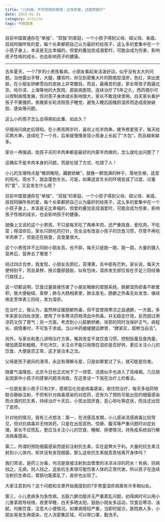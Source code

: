 ```yaml
---
title: "儿科病，不可忽视的真相：过多的爱，过度的医疗"
date: 2015-01-31
category: article
tags: 中医故事
---
```


目前中国普通存在“单独”、“双独”的家庭，一个小孩子得到父母、祖父母、亲戚、叔叔阿姨所有的爱，每个长辈都把自己认为最好的给孩子，这么多的爱集中在一个小孩子身上，本该是无比幸福的，但爱的叠加变成溺爱时，可能会成为伤害，影响孩子性格的成长，也会影响孩子的健康。

***

去年夏天，一个7岁的小男孩看病，小朋友看起来活泼好动，似乎没有太大的问题。当他露出手臂，大腿，腰背时，却见到密集大片的脓疱型湿疹，色红，突出皮肤，在小朋友娇嫰雪白的皮肤上非常醒目。而且，最痛苦的是，家长带孩子跑遍北京、哈尔滨、上海等地的大医院、皮肤病医院，连续治疗了5年之久，西药偶尔可以控制病情发展，但对孩子身体成长影响很大，家长不敢连续使用。白天家长看护孩子不要搔抓，夜晚家长轮流陪孩子睡觉，避免入睡后因搔抓湿疹而造成皮肤破损、感染等问题。

这么小的孩子怎么会得病如此重、如此久？

仔细询问病史后得知，在小男孩两岁时，喜欢上吃羊肉串，姥爷疼爱孩子，每天给买两大串，连续吃了一个月，后来就慢慢发现小孩身上长起了“大包”，而且越来越多。

家长一再强调，给孩子买的羊肉串都是最好的内蒙羊肉做的，怎么就吃出问题了？

这确实不是羊肉本身的问题，而是吃错了方式、吃错了人！

小儿的生理特点是“稚阴稚阳，藏腑娇嫰”，就像一颗饱满的种子，落地生根，适宜的阳光、雨水下，就会蓬勃生长。可是，如果适宜生长的环境变成了过度、过量的“爱”，又会发生什么呢？

目前中国普通存在“单独”、“双独”的家庭，一个小孩子得到父母、祖父母、亲戚、叔叔阿姨所有的爱，每个长辈都把自己认为最好的给孩子，这么多的爱集中在一个小孩子身上，本该是无比幸福的，但爱的叠加变成溺爱时，可能会成为伤害，影响孩子性格的成长，也会影响孩子的健康。

就像上文说的这个小男孩，不只是每天吃了两串羊肉，还严重挑食，爱吃肉，不吃菜；得湿疹后，家长只顾吃药打针，完全没有改变小孩子的饮食习惯，尽管不再吃羊肉串了，但是还在挑食，且食量很大。

这个小男孩并不比同龄小朋友高，也不胖，每天只是跑一跑、跳一跳，大量的摄入营养后，营养去了哪里？

经过四诊合参，我发现，小朋友舌质红，苔薄黄，舌中部有芒刺，家长说，每天大便特别干，而且臭秽，按诊腹部鼓胀，似有包块，湿疹发生部位皆在手足三阳经循行路径上。

这一切都说明，饮食过量直接伤害了小朋友稚嫰的胃肠系统，肠腑湿热瘀毒不断累积，致大便秘结、臭秽；肺与大肠相表里，肺主皮毛，肠腑之热毒无处发泄，循经络走至体表三阳经，发为湿疹。

在治疗上，我认为，虽然辨证属肠腑热毒，但不宜使用寒凉之品通腑，一方面，多年来家长四处求医，使用了许多寒凉药物清血中热毒，并无稳定疗效，反而因过用凉药又伤了胃气；另一方面，考虑到小儿脏腑娇嫰，攻邪的同时当保护正气，病程长、病情重时，不可急于求成。当以中药缓缓健运脾胃，“脾家实，腐秽当自去”。

另外，与家长和患儿讲明治疗方案，嘱其改变不良饮食习惯，控制饭量及食肉量，增加蔬菜和粗粮，不吃冷饮，关注点不能只局限在湿疹是否好转，更应关注小儿的饮食、大便是否正常，这才是治本之法。

父母是孩子避风的港湾，永远有理解与爱，只是如果爱过了头，就可能是伤害。

随着气温降低，北京今日也正式地下了一场雪，流感似乎也进入了高峰期，几位朋友因家中小孩子的感冒问题咨询我，在这里谈一下我在治疗上的看法。

一位朋友家小孩子只有2岁，感冒后化验是病毒感染，收住院治疗，每天多组药物联合静脉注射，不但有针对病毒感染的对症药，还有为了预防可能出现的细菌感染而点滴的抗生素，持续治疗十天后，小孩出现厌食，恶心呕吐等症状，而且还出现了皮疹。

针对他的情况，我有三点想法：第一，在流感高发期，小儿感染流感病毒比较常见，但对抗病毒并无特效药，只是在出现高热、惊厥、腹泻等严重问题时对症处理，家长不应慌乱，更应当关注小儿的饮食、睡眠、排便情况，待免疫系统自行解决病毒感染。

第二，所谓的预防细菌感染而提前注射抗生素，实在是弊大于利。大量的抗生素注射到小儿体内，却并没有发现细菌，那么这些抗生素就乖乖地离开身体吗？

我们常说，是药三分毒，何况是直接注射到血管里的冰凉冰凉的药水！有病，则病挡之，无病，则人挡之，这些抗生素很可能伤害人体的正常代谢，所以孩子在连续注射抗生素后，胃肠功能紊乱了，皮疹也出现了。

大家注意到吗？这个问题和文章开始我提到的7岁男童湿疹病案有许多相似处。

第三，小儿患病多为急性病，五脏六腑功能并无严重紊乱问题，初得病时可以用小儿推拿疏导经络，夜里早睡，白天多晒太阳，鼓励小朋友多运动，饮食忌寒凉、油腻，均衡饮食，注意大小便情况。如果病情较严重，当即时就诊，医院病人多，小朋友易发生再感染，在人流密集区域，可以带口罩，勤洗手。
